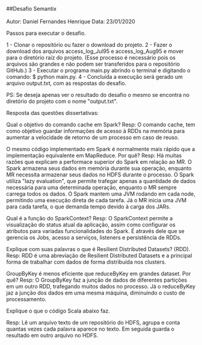 ##Desafio Semantix <br /><br />
Autor: Daniel Fernandes Henrique
Data: 23/01/2020



Passos para executar o desafio.

1 - Clonar o repositório ou fazer o download do projeto.
2 - Fazer o download dos arquivos access_log_Jul95 e access_log_Aug95 e mover para o diretório raíz do projeto.
(Esse processo é necessário pois os arquivos são grandes e não podem ser transferidos para o repositório GitHub.)
3 - Executar o programa main.py abrindo o terminal e digitando o comando: $ python main.py.
4 - Concluída a execução será gerado um arquivo output.txt, com as respostas do desafio.

PS: Se deseja apenas ver o resultado do desafio o mesmo se encontra no diretório do projeto com o nome "output.txt".





Resposta das questões dissertativas:

Qual o objetivo do comando cache em Spark?
Resp: O comando cache, tem como objetivo guardar informações de acesso à RDDs na memória para aumentar a velocidade de retorno de um processo em caso de reuso.

O mesmo código implementado em Spark é normalmente mais rápido que a implementação equivalente em
MapReduce. Por quê?
Resp: Há muitas razões que explicam a performace superior do Spark em relação ao MR. 
O Spark armazena seus dados em memória durante sua operação, enquanto MR necessita armazenar seus dados no HDFS durante o processo.
O Spark utiliza "lazy evaluation", que permite trafegar apenas a quantidade de dados necessária para uma determinada operação, enquanto o MR sempre carrega todos os dados.
O Spark mantem uma JVM rodando em cada node, permitindo uma execução direta de cada tarefa. Já o MR inicia uma JVM para cada tarefa, o que demanda tempo devido à carga dos JARs.

Qual é a função do SparkContext?
Resp: O SparkContext permite a visualização do status atual da aplicação, assim como configurar os atributos para variadas funcionalidades do Spark. É através dele que se gerencia os Jobs, acesso a serviços, listeners e persistência de RDDs.

Explique com suas palavras o que é Resilient Distributed Datasets? (RDD).
Resp: RDD é uma abreviação de Resilient Distributed Datasets e a principal forma de trabalhar com dados de forma distribuída nos clusters.

GroupByKey é menos eficiente que reduceByKey em grandes dataset. Por quê?
Resp: O GroupByKey faz a junção de dados de diferentes partições em um outro RDD, trafegando muitos dados no processo. Já o reduceByKey jaz a junção dos dados em uma mesma máquina, diminuindo o custo de processamento.

Explique o que o código Scala abaixo faz.

Resp: Lê um arquivo texto de um repositório do HDFS, agrupa e conta quantas vezes cada palavra aparece no texto. Em seguida guarda o resultado em outro arquivo no HDFS.


